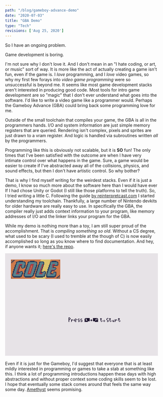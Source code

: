 ```yaml
---
path: "/blog/gameboy-advance-demo"
date: "2020-07-03"
title: "GBA Demo"
type: "Tech"
revisions: ['Aug 25, 2020']
---
```

So I have an ongoing problem.

Game development is boring.

I'm not sure why I don't love it. And I don't mean in an "I hate coding, or art, or music" sort of way. It is more like the act of actually creating a game isn't fun, even if the game is. I _love_ programming, and I _love_ video games, so why my first few forays into _video game programming_ were so unsuccessful is beyond me. It seems like most game development stacks aren't interested in producing good code. Most tools for intro game development are so "magic" that I don't ever understand what goes into the software. I'd like to write a video game like a programmer would. Perhaps the Gameboy Advance (GBA) could bring back some programming love for me.

Outside of the small toolchain that compiles your game, the GBA is all in the programmers hands. I/O and system information are just simple memory registers that are queried. Rendering isn't complex, pixels and sprites are just drawn to a vram register. And logic is handled via subroutines written _all_ by the programmers.

Programming like this is obviously not scalable, but it is **SO** fun! The only times that I've been satisfied with the outcome are when I have very intimate control over what happens in the game. Sure, a game would be easier to create if I've abstracted away all of the collisions, physics, and sound effects, but then I don't have artistic control. So why bother?

That is why I find myself writing for the weirdest stacks. Even if it is just a demo, I know so much more about the software here than I would have ever If I had chose Unity or Godot (I still like those platforms to tell the truth). So, I tried writing a little C. Following the guide [by reinterpretcast.com](https://www.reinterpretcast.com/writing-a-game-boy-advance-game) I started understanding my toolchain. Thankfully, a large number of Nintendo devkits for older hardware are really easy to use. In specifically the GBA, the compiler really just adds context information to your program, like memory addresses of I/O and the linker links your program for the GBA.

While my demo is nothing more than a toy, I am still super proud of the accomplishment. That is _compiling something so old_. Without a CS degree, what used to be scary (I used to tremble at the though of C) is now easily accomplished so long as you know where to find documentation. And hey, if anyone wants it; [here's the repo](https://github.com/ColeyG/coles-gba-demo).

![My Gameboy Demo Start Screen. "Press L + R to Start"](./images/gba-game.png)

Even if it is just for the Gameboy, I'd suggest that everyone that is at least mildly interested in programming or games to take a stab at something like this. I think a lot of programming introductions happen these days with high abstractions and without proper context some coding skills seem to be lost. I hope that eventually some stack comes around that feels the same way some day. [Amethyst](https://github.com/amethyst/amethyst) seems promising.
